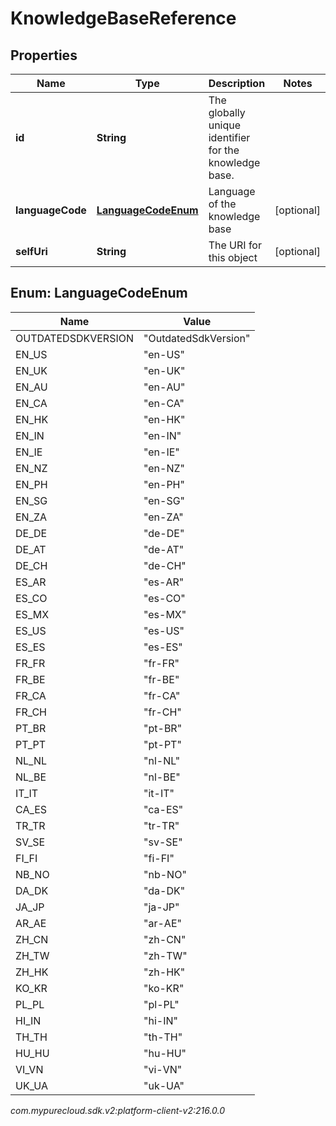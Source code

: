 # KnowledgeBaseReference


## Properties

| Name | Type | Description | Notes |
| ------------ | ------------- | ------------- | ------------- |
| **id** | **String** | The globally unique identifier for the knowledge base. |  |
| **languageCode** | [**LanguageCodeEnum**](#Enum--LanguageCodeEnum) | Language of the knowledge base |  [optional] |
| **selfUri** | **String** | The URI for this object |  [optional] |


## Enum: LanguageCodeEnum

| Name | Value |
| ---- | ----- |
| OUTDATEDSDKVERSION | &quot;OutdatedSdkVersion&quot; | 
| EN_US | &quot;en-US&quot; | 
| EN_UK | &quot;en-UK&quot; | 
| EN_AU | &quot;en-AU&quot; | 
| EN_CA | &quot;en-CA&quot; | 
| EN_HK | &quot;en-HK&quot; | 
| EN_IN | &quot;en-IN&quot; | 
| EN_IE | &quot;en-IE&quot; | 
| EN_NZ | &quot;en-NZ&quot; | 
| EN_PH | &quot;en-PH&quot; | 
| EN_SG | &quot;en-SG&quot; | 
| EN_ZA | &quot;en-ZA&quot; | 
| DE_DE | &quot;de-DE&quot; | 
| DE_AT | &quot;de-AT&quot; | 
| DE_CH | &quot;de-CH&quot; | 
| ES_AR | &quot;es-AR&quot; | 
| ES_CO | &quot;es-CO&quot; | 
| ES_MX | &quot;es-MX&quot; | 
| ES_US | &quot;es-US&quot; | 
| ES_ES | &quot;es-ES&quot; | 
| FR_FR | &quot;fr-FR&quot; | 
| FR_BE | &quot;fr-BE&quot; | 
| FR_CA | &quot;fr-CA&quot; | 
| FR_CH | &quot;fr-CH&quot; | 
| PT_BR | &quot;pt-BR&quot; | 
| PT_PT | &quot;pt-PT&quot; | 
| NL_NL | &quot;nl-NL&quot; | 
| NL_BE | &quot;nl-BE&quot; | 
| IT_IT | &quot;it-IT&quot; | 
| CA_ES | &quot;ca-ES&quot; | 
| TR_TR | &quot;tr-TR&quot; | 
| SV_SE | &quot;sv-SE&quot; | 
| FI_FI | &quot;fi-FI&quot; | 
| NB_NO | &quot;nb-NO&quot; | 
| DA_DK | &quot;da-DK&quot; | 
| JA_JP | &quot;ja-JP&quot; | 
| AR_AE | &quot;ar-AE&quot; | 
| ZH_CN | &quot;zh-CN&quot; | 
| ZH_TW | &quot;zh-TW&quot; | 
| ZH_HK | &quot;zh-HK&quot; | 
| KO_KR | &quot;ko-KR&quot; | 
| PL_PL | &quot;pl-PL&quot; | 
| HI_IN | &quot;hi-IN&quot; | 
| TH_TH | &quot;th-TH&quot; | 
| HU_HU | &quot;hu-HU&quot; | 
| VI_VN | &quot;vi-VN&quot; | 
| UK_UA | &quot;uk-UA&quot; | 




_com.mypurecloud.sdk.v2:platform-client-v2:216.0.0_
